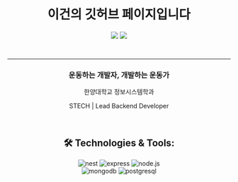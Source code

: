 <h1 align="center">이건의 깃허브 페이지입니다</h1>
<p align="center">
  <img align='center' src="http://mazassumnida.wtf/api/v2/generate_badge?boj=ceh1502">
    <img align="center" src="https://github-readme-stats.vercel.app/api/top-langs/?username=ceh1502&layout=compact&theme=transparent" />

</p>
<div align="center">    
  <hr>
  <h3>운동하는 개발자, 개발하는 운동가</h3>
  <p>한양대학교 정보시스템학과</p>
  STECH | Lead Backend Developer</p>
 <br>
<h2>🛠️ Technologies & Tools:</h2>

<div>
 <img src="https://img.shields.io/badge/nest.js-E0234E?style=for-the-badge&logo=nestjs&logoColor=white" alt="nest" />
 <img src="https://img.shields.io/badge/express-000000?style=for-the-badge&logo=express&logoColor=white" alt="express" />
 <img src="https://img.shields.io/badge/node.js-339933?style=for-the-badge&logo=node.js&logoColor=white" alt="node.js" /><br>
 <img src="https://img.shields.io/badge/mongodb-47A248?style=for-the-badge&logo=mongodb&logoColor=white" alt="mongodb" />
 <img src="https://img.shields.io/badge/postgresql-4169E1?style=for-the-badge&logo=postgresql&logoColor=white" alt="postgresql" />
</div>
